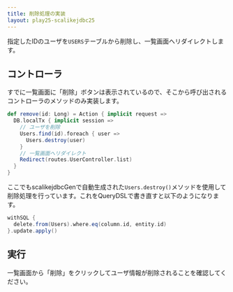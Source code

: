 ```yaml
---
title: 削除処理の実装
layout: play25-scalikejdbc25
---
```


指定したIDのユーザを`USERS`テーブルから削除し、一覧画面へリダイレクトします。

## コントローラ

すでに一覧画面に「削除」ボタンは表示されているので、そこから呼び出されるコントローラのメソッドのみ実装します。

```scala
def remove(id: Long) = Action { implicit request =>
  DB.localTx { implicit session =>
    // ユーザを削除
    Users.find(id).foreach { user =>
      Users.destroy(user)
    }
    // 一覧画面へリダイレクト
    Redirect(routes.UserController.list)
  }
}
```

ここでもscalikejdbcGenで自動生成された`Users.destroy()`メソッドを使用して削除処理を行っています。これをQueryDSLで書き直すと以下のようになります。

```scala
withSQL {
  delete.from(Users).where.eq(column.id, entity.id)
}.update.apply()
```

## 実行

一覧画面から「削除」をクリックしてユーザ情報が削除されることを確認してください。
